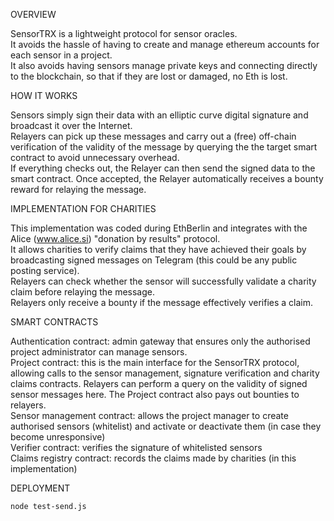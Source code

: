 OVERVIEW

SensorTRX is a lightweight protocol for sensor oracles.  
It avoids the hassle of having to create and manage ethereum accounts for each sensor in a project.  
It also avoids having sensors manage private keys and connecting directly to the blockchain, so that if they are lost or damaged, no Eth is lost.  

HOW IT WORKS

Sensors simply sign their data with an elliptic curve digital signature and broadcast it over the Internet.  
Relayers can pick up these messages and carry out a (free) off-chain verification of the validity of the message by querying the the target smart contract to avoid unnecessary overhead.  
If everything checks out, the Relayer can then send the signed data to the smart contract. Once accepted, the Relayer automatically receives a bounty reward for relaying the message.  

IMPLEMENTATION FOR CHARITIES

This implementation was coded during EthBerlin and integrates with the Alice (www.alice.si) "donation by results" protocol.  
It allows charities to verify claims that they have achieved their goals by broadcasting signed messages on Telegram (this could be any public posting service).  
Relayers can check whether the sensor will successfully validate a charity claim before relaying the message.  
Relayers only receive a bounty if the message effectively verifies a claim.  

SMART CONTRACTS

Authentication contract: admin gateway that ensures only the authorised project administrator can manage sensors.  
Project contract: this is the main interface for the SensorTRX protocol, allowing calls to the sensor management, signature verification and charity claims contracts. Relayers can perform a query on the validity of signed sensor messages here. The Project contract also pays out bounties to relayers.  
Sensor management contract: allows the project manager to create authorised sensors (whitelist) and activate or deactivate them (in case they become unresponsive)  
Verifier contract: verifies the signature of whitelisted sensors  
Claims registry contract: records the claims made by charities (in this implementation)  

DEPLOYMENT

```npm install
node test-send.js
```
